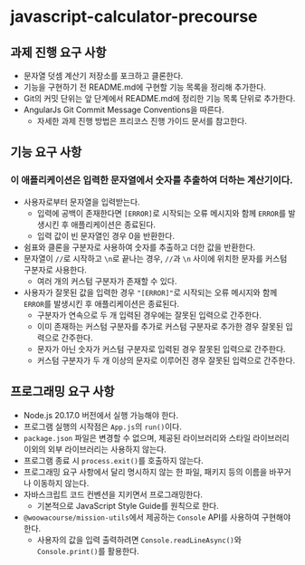 # javascript-calculator-precourse

## 과제 진행 요구 사항

- 문자열 덧셈 계산기 저장소를 포크하고 클론한다.
- 기능을 구현하기 전 README.md에 구현할 기능 목록을 정리해 추가한다.
- Git의 커밋 단위는 앞 단계에서 README.md에 정리한 기능 목록 단위로 추가한다.
- AngularJs Git Commit Message Conventions을 따른다.
  - 자세한 과제 진행 방법은 프리코스 진행 가이드 문서를 참고한다.

## 기능 요구 사항
### 이 애플리케이션은 입력한 문자열에서 숫자를 추출하여 더하는 계산기이다.
- 사용자로부터 문자열을 입력받는다.
  - 입력에 공백이 존재한다면 `[ERROR]`로 시작되는 오류 메시지와 함께 `ERROR`를 발생시킨 후 애플리케이션은 종료된다.
  - 입력 값이 빈 문자열인 경우 0을 반환한다.
- 쉼표와 클론을 구분자로 사용하여 숫자를 추출하고 더한 값을 반환한다.
- 문자열이 `//`로 시작하고 `\n`로 끝나는 경우, `//`과 `\n` 사이에 위치한 문자를 커스텀 구분자로 사용한다.
  - 여러 개의 커스텀 구분자가 존재할 수 있다.
- 사용자가 잘못된 값을 입력한 경우 `"[ERROR]"`로 시작되는 오류 메시지와 함께 `ERROR`를 발생시킨 후 애플리케이션은 종료된다.
  - 구분자가 연속으로 두 개 입력된 경우에는 잘못된 입력으로 간주한다.
  - 이미 존재하는 커스텀 구분자를 추가로 커스텀 구분자로 추가한 경우 잘못된 입력으로 간주한다.
  - 문자가 아닌 숫자가 커스텀 구분자로 입력된 경우 잘못된 입력으로 간주한다.
  - 커스텀 구분자가 두 개 이상의 문자로 이루어진 경우 잘못된 입력으로 간주한다.


## 프로그래밍 요구 사항
- Node.js 20.17.0 버전에서 실행 가능해야 한다.
- 프로그램 실행의 시작점은 `App.js`의 `run()`이다.
- `package.json` 파일은 변경할 수 없으며, 제공된 라이브러리와 스타일 라이브러리 이외의 외부 라이브러리는 사용하지 않는다.
- 프로그램 종료 시 `process.exit()`를 호출하지 않는다.
- 프로그래밍 요구 사항에서 달리 명시하지 않는 한 파일, 패키지 등의 이름을 바꾸거나 이동하지 않는다.
- 자바스크립트 코드 컨벤션을 지키면서 프로그래밍한다.
  - 기본적으로 JavaScript Style Guide를 원칙으로 한다.
- `@woowacourse/mission-utils`에서 제공하는 `Console` API를 사용하여 구현해야 한다.
    - 사용자의 값을 입력 출력하려면 `Console.readLineAsync()`와 `Console.print()`를 활용한다.